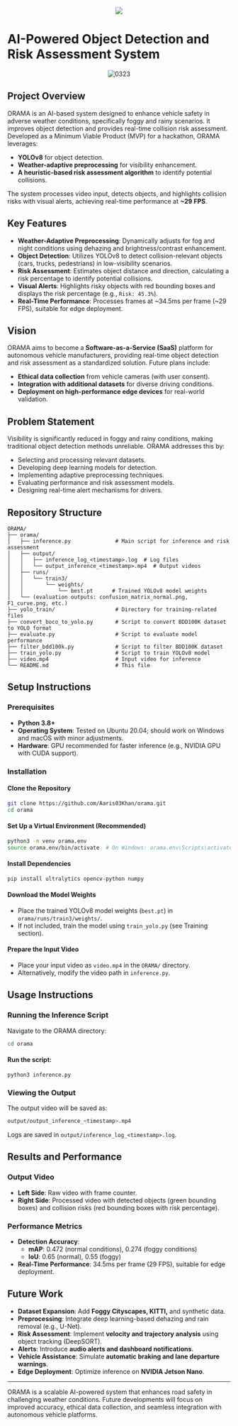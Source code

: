 <p align="center">
  <img src="https://github.com/user-attachments/assets/dd3dc33f-8fe5-49dc-88be-0eeddd8df78e" />
</p>

# AI-Powered Object Detection and Risk Assessment System

<p align="center">
  <img src="https://github.com/user-attachments/assets/98632123-c84b-4b39-b5d1-aa455635ba59" alt="0323" />
</p>

## Project Overview
ORAMA is an AI-based system designed to enhance vehicle safety in adverse weather conditions, specifically foggy and rainy scenarios. It improves object detection and provides real-time collision risk assessment. Developed as a Minimum Viable Product (MVP) for a hackathon, ORAMA leverages:

- **YOLOv8** for object detection.
- **Weather-adaptive preprocessing** for visibility enhancement.
- **A heuristic-based risk assessment algorithm** to identify potential collisions.

The system processes video input, detects objects, and highlights collision risks with visual alerts, achieving real-time performance at **~29 FPS**.

## Key Features
- **Weather-Adaptive Preprocessing**: Dynamically adjusts for fog and night conditions using dehazing and brightness/contrast enhancement.
- **Object Detection**: Utilizes YOLOv8 to detect collision-relevant objects (cars, trucks, pedestrians) in low-visibility scenarios.
- **Risk Assessment**: Estimates object distance and direction, calculating a risk percentage to identify potential collisions.
- **Visual Alerts**: Highlights risky objects with red bounding boxes and displays the risk percentage (e.g., `Risk: 45.3%`).
- **Real-Time Performance**: Processes frames at ~34.5ms per frame (~29 FPS), suitable for edge deployment.

## Vision
ORAMA aims to become a **Software-as-a-Service (SaaS)** platform for autonomous vehicle manufacturers, providing real-time object detection and risk assessment as a standardized solution. Future plans include:

- **Ethical data collection** from vehicle cameras (with user consent).
- **Integration with additional datasets** for diverse driving conditions.
- **Deployment on high-performance edge devices** for real-world validation.

## Problem Statement
Visibility is significantly reduced in foggy and rainy conditions, making traditional object detection methods unreliable. ORAMA addresses this by:
- Selecting and processing relevant datasets.
- Developing deep learning models for detection.
- Implementing adaptive preprocessing techniques.
- Evaluating performance and risk assessment models.
- Designing real-time alert mechanisms for drivers.

## Repository Structure
```
ORAMA/
├── orama/
│   ├── inference.py              # Main script for inference and risk assessment
│   ├── output/
│   │   ├── inference_log_<timestamp>.log  # Log files
│   │   └── output_inference_<timestamp>.mp4  # Output videos
│   ├── runs/
│   │   └── train3/
│   │       └── weights/
│   │           └── best.pt      # Trained YOLOv8 model weights
│   └── (evaluation outputs: confusion_matrix_normal.png, F1_curve.png, etc.)
├── yolo_train/                   # Directory for training-related files
├── convert_boco_to_yolo.py       # Script to convert BDD100K dataset to YOLO format
├── evaluate.py                   # Script to evaluate model performance
├── filter_bdd100k.py             # Script to filter BDD100K dataset
├── train_yolo.py                 # Script to train YOLOv8 model
├── video.mp4                     # Input video for inference
└── README.md                     # This file
```

## Setup Instructions
### Prerequisites
- **Python 3.8+**
- **Operating System**: Tested on Ubuntu 20.04; should work on Windows and macOS with minor adjustments.
- **Hardware**: GPU recommended for faster inference (e.g., NVIDIA GPU with CUDA support).

### Installation
#### Clone the Repository
```bash
git clone https://github.com/Aaris03Khan/orama.git
cd orama
```

#### Set Up a Virtual Environment (Recommended)
```bash
python3 -m venv orama.env
source orama.env/bin/activate  # On Windows: orama.env\Scripts\activate
```

#### Install Dependencies
```bash
pip install ultralytics opencv-python numpy
```

#### Download the Model Weights
- Place the trained YOLOv8 model weights (`best.pt`) in `orama/runs/train3/weights/`.
- If not included, train the model using `train_yolo.py` (see Training section).

#### Prepare the Input Video
- Place your input video as `video.mp4` in the `ORAMA/` directory.
- Alternatively, modify the video path in `inference.py`.

## Usage Instructions
### Running the Inference Script
Navigate to the ORAMA directory:
```bash
cd orama
```

#### Run the script:
```bashRe
python3 inference.py
```

### Viewing the Output
The output video will be saved as:
```bash
output/output_inference_<timestamp>.mp4
```
Logs are saved in `output/inference_log_<timestamp>.log`.

## Results and Performance
### Output Video
- **Left Side**: Raw video with frame counter.
- **Right Side**: Processed video with detected objects (green bounding boxes) and collision risks (red bounding boxes with risk percentage).

### Performance Metrics
- **Detection Accuracy**:
  - **mAP**: 0.472 (normal conditions), 0.274 (foggy conditions)
  - **IoU**: 0.65 (normal), 0.55 (foggy)
- **Real-Time Performance**: 34.5ms per frame (29 FPS), suitable for edge deployment.

## Future Work
- **Dataset Expansion**: Add **Foggy Cityscapes, KITTI,** and synthetic data.
- **Preprocessing**: Integrate deep learning-based dehazing and rain removal (e.g., U-Net).
- **Risk Assessment**: Implement **velocity and trajectory analysis** using object tracking (DeepSORT).
- **Alerts**: Introduce **audio alerts and dashboard notifications**.
- **Vehicle Assistance**: Simulate **automatic braking and lane departure warnings**.
- **Edge Deployment**: Optimize inference on **NVIDIA Jetson Nano**.

---
ORAMA is a scalable AI-powered system that enhances road safety in challenging weather conditions. Future developments will focus on improved accuracy, ethical data collection, and seamless integration with autonomous vehicle platforms.
